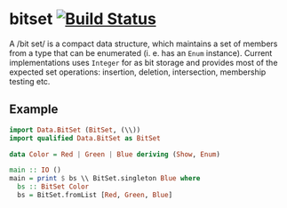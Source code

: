 bitset  [![Build Status][travis-img]][travis]
======

A /bit set/ is a compact data structure, which maintains a set of members
from a type that can be enumerated (i. e. has an `Enum` instance). Current
implementations uses `Integer` for as bit storage and provides most of the
expected set operations: insertion, deletion, intersection, membership
testing etc.

Example
-------

```haskell
import Data.BitSet (BitSet, (\\))
import qualified Data.BitSet as BitSet

data Color = Red | Green | Blue deriving (Show, Enum)

main :: IO ()
main = print $ bs \\ BitSet.singleton Blue where
  bs :: BitSet Color
  bs = BitSet.fromList [Red, Green, Blue]
```

[travis]: http://travis-ci.org/superbobry/bitset
[travis-img]: https://secure.travis-ci.org/superbobry/bitset.png
